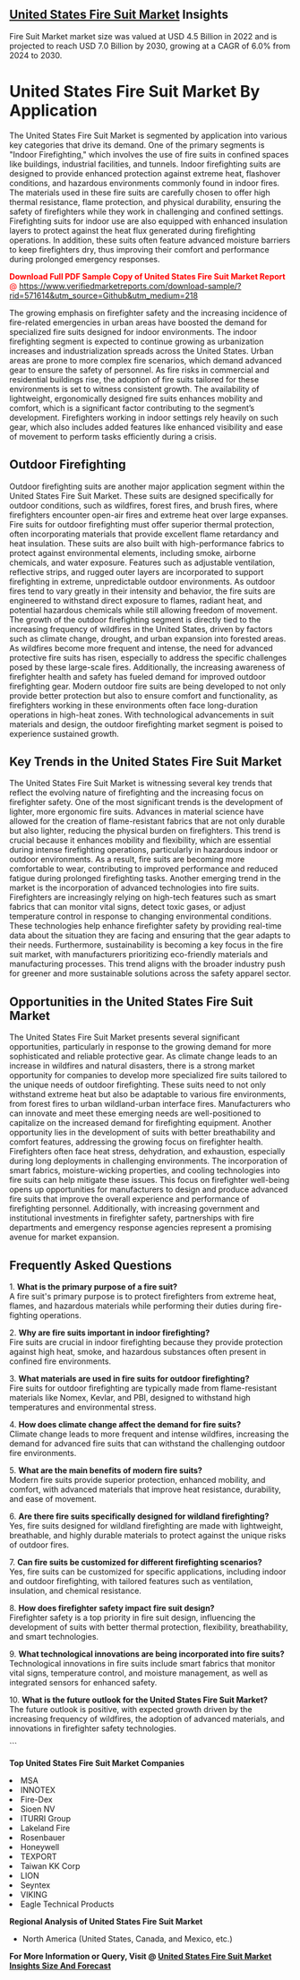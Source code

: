 <h2><a href="https://www.verifiedmarketreports.com/download-sample/?rid=571614&amp;utm_source=Github&amp;utm_medium=218" target="_blank">United States Fire Suit Market</a> Insights</h2><p>Fire Suit Market market size was valued at USD 4.5 Billion in 2022 and is projected to reach USD 7.0 Billion by 2030, growing at a CAGR of 6.0% from 2024 to 2030.</p><p> <h1>United States Fire Suit Market By Application</h1> <p>The United States Fire Suit Market is segmented by application into various key categories that drive its demand. One of the primary segments is "Indoor Firefighting," which involves the use of fire suits in confined spaces like buildings, industrial facilities, and tunnels. Indoor firefighting suits are designed to provide enhanced protection against extreme heat, flashover conditions, and hazardous environments commonly found in indoor fires. The materials used in these fire suits are carefully chosen to offer high thermal resistance, flame protection, and physical durability, ensuring the safety of firefighters while they work in challenging and confined settings. Firefighting suits for indoor use are also equipped with enhanced insulation layers to protect against the heat flux generated during firefighting operations. In addition, these suits often feature advanced moisture barriers to keep firefighters dry, thus improving their comfort and performance during prolonged emergency responses. <p><span class=""><span style="color: #ff0000;"><strong>Download Full PDF Sample Copy of United States Fire Suit Market Report</strong> @ </span><a href="https://www.verifiedmarketreports.com/download-sample/?rid=571614&amp;utm_source=Github&amp;utm_medium=218" target="_blank">https://www.verifiedmarketreports.com/download-sample/?rid=571614&amp;utm_source=Github&amp;utm_medium=218</a></span></p> The growing emphasis on firefighter safety and the increasing incidence of fire-related emergencies in urban areas have boosted the demand for specialized fire suits designed for indoor environments. The indoor firefighting segment is expected to continue growing as urbanization increases and industrialization spreads across the United States. Urban areas are prone to more complex fire scenarios, which demand advanced gear to ensure the safety of personnel. As fire risks in commercial and residential buildings rise, the adoption of fire suits tailored for these environments is set to witness consistent growth. The availability of lightweight, ergonomically designed fire suits enhances mobility and comfort, which is a significant factor contributing to the segment’s development. Firefighters working in indoor settings rely heavily on such gear, which also includes added features like enhanced visibility and ease of movement to perform tasks efficiently during a crisis.</p> <h2>Outdoor Firefighting</h2> <p>Outdoor firefighting suits are another major application segment within the United States Fire Suit Market. These suits are designed specifically for outdoor conditions, such as wildfires, forest fires, and brush fires, where firefighters encounter open-air fires and extreme heat over large expanses. Fire suits for outdoor firefighting must offer superior thermal protection, often incorporating materials that provide excellent flame retardancy and heat insulation. These suits are also built with high-performance fabrics to protect against environmental elements, including smoke, airborne chemicals, and water exposure. Features such as adjustable ventilation, reflective strips, and rugged outer layers are incorporated to support firefighting in extreme, unpredictable outdoor environments. As outdoor fires tend to vary greatly in their intensity and behavior, the fire suits are engineered to withstand direct exposure to flames, radiant heat, and potential hazardous chemicals while still allowing freedom of movement. The growth of the outdoor firefighting segment is directly tied to the increasing frequency of wildfires in the United States, driven by factors such as climate change, drought, and urban expansion into forested areas. As wildfires become more frequent and intense, the need for advanced protective fire suits has risen, especially to address the specific challenges posed by these large-scale fires. Additionally, the increasing awareness of firefighter health and safety has fueled demand for improved outdoor firefighting gear. Modern outdoor fire suits are being developed to not only provide better protection but also to ensure comfort and functionality, as firefighters working in these environments often face long-duration operations in high-heat zones. With technological advancements in suit materials and design, the outdoor firefighting market segment is poised to experience sustained growth.</p> <h2>Key Trends in the United States Fire Suit Market</h2> <p>The United States Fire Suit Market is witnessing several key trends that reflect the evolving nature of firefighting and the increasing focus on firefighter safety. One of the most significant trends is the development of lighter, more ergonomic fire suits. Advances in material science have allowed for the creation of flame-resistant fabrics that are not only durable but also lighter, reducing the physical burden on firefighters. This trend is crucial because it enhances mobility and flexibility, which are essential during intense firefighting operations, particularly in hazardous indoor or outdoor environments. As a result, fire suits are becoming more comfortable to wear, contributing to improved performance and reduced fatigue during prolonged firefighting tasks. Another emerging trend in the market is the incorporation of advanced technologies into fire suits. Firefighters are increasingly relying on high-tech features such as smart fabrics that can monitor vital signs, detect toxic gases, or adjust temperature control in response to changing environmental conditions. These technologies help enhance firefighter safety by providing real-time data about the situation they are facing and ensuring that the gear adapts to their needs. Furthermore, sustainability is becoming a key focus in the fire suit market, with manufacturers prioritizing eco-friendly materials and manufacturing processes. This trend aligns with the broader industry push for greener and more sustainable solutions across the safety apparel sector.</p> <h2>Opportunities in the United States Fire Suit Market</h2> <p>The United States Fire Suit Market presents several significant opportunities, particularly in response to the growing demand for more sophisticated and reliable protective gear. As climate change leads to an increase in wildfires and natural disasters, there is a strong market opportunity for companies to develop more specialized fire suits tailored to the unique needs of outdoor firefighting. These suits need to not only withstand extreme heat but also be adaptable to various fire environments, from forest fires to urban wildland-urban interface fires. Manufacturers who can innovate and meet these emerging needs are well-positioned to capitalize on the increased demand for firefighting equipment. Another opportunity lies in the development of suits with better breathability and comfort features, addressing the growing focus on firefighter health. Firefighters often face heat stress, dehydration, and exhaustion, especially during long deployments in challenging environments. The incorporation of smart fabrics, moisture-wicking properties, and cooling technologies into fire suits can help mitigate these issues. This focus on firefighter well-being opens up opportunities for manufacturers to design and produce advanced fire suits that improve the overall experience and performance of firefighting personnel. Additionally, with increasing government and institutional investments in firefighter safety, partnerships with fire departments and emergency response agencies represent a promising avenue for market expansion.</p> <h2>Frequently Asked Questions</h2> <p>1. <strong>What is the primary purpose of a fire suit?</strong><br> A fire suit's primary purpose is to protect firefighters from extreme heat, flames, and hazardous materials while performing their duties during fire-fighting operations.</p> <p>2. <strong>Why are fire suits important in indoor firefighting?</strong><br> Fire suits are crucial in indoor firefighting because they provide protection against high heat, smoke, and hazardous substances often present in confined fire environments.</p> <p>3. <strong>What materials are used in fire suits for outdoor firefighting?</strong><br> Fire suits for outdoor firefighting are typically made from flame-resistant materials like Nomex, Kevlar, and PBI, designed to withstand high temperatures and environmental stress.</p> <p>4. <strong>How does climate change affect the demand for fire suits?</strong><br> Climate change leads to more frequent and intense wildfires, increasing the demand for advanced fire suits that can withstand the challenging outdoor fire environments.</p> <p>5. <strong>What are the main benefits of modern fire suits?</strong><br> Modern fire suits provide superior protection, enhanced mobility, and comfort, with advanced materials that improve heat resistance, durability, and ease of movement.</p> <p>6. <strong>Are there fire suits specifically designed for wildland firefighting?</strong><br> Yes, fire suits designed for wildland firefighting are made with lightweight, breathable, and highly durable materials to protect against the unique risks of outdoor fires.</p> <p>7. <strong>Can fire suits be customized for different firefighting scenarios?</strong><br> Yes, fire suits can be customized for specific applications, including indoor and outdoor firefighting, with tailored features such as ventilation, insulation, and chemical resistance.</p> <p>8. <strong>How does firefighter safety impact fire suit design?</strong><br> Firefighter safety is a top priority in fire suit design, influencing the development of suits with better thermal protection, flexibility, breathability, and smart technologies.</p> <p>9. <strong>What technological innovations are being incorporated into fire suits?</strong><br> Technological innovations in fire suits include smart fabrics that monitor vital signs, temperature control, and moisture management, as well as integrated sensors for enhanced safety.</p> <p>10. <strong>What is the future outlook for the United States Fire Suit Market?</strong><br> The future outlook is positive, with expected growth driven by the increasing frequency of wildfires, the adoption of advanced materials, and innovations in firefighter safety technologies.</p> ```</p><p><strong>Top United States Fire Suit Market Companies</strong></p><div data-test-id=""><p><li>MSA</li><li> INNOTEX</li><li> Fire-Dex</li><li> Sioen NV</li><li> ITURRI Group</li><li> Lakeland Fire</li><li> Rosenbauer</li><li> Honeywell</li><li> TEXPORT</li><li> Taiwan KK Corp</li><li> LION</li><li> Seyntex</li><li> VIKING</li><li> Eagle Technical Products</li></p><div><strong>Regional Analysis of&nbsp;United States Fire Suit Market</strong></div><ul><li dir="ltr"><p dir="ltr">North America&nbsp;(United States, Canada, and Mexico, etc.)</p></li></ul><p><strong>For More Information or Query, Visit @&nbsp;</strong><strong><a href="https://www.verifiedmarketreports.com/product/fire-suit-market/?utm_source=Github&amp;utm_medium=218" target="_blank">United States Fire Suit Market Insights Size And Forecast</a></strong></p></div>

